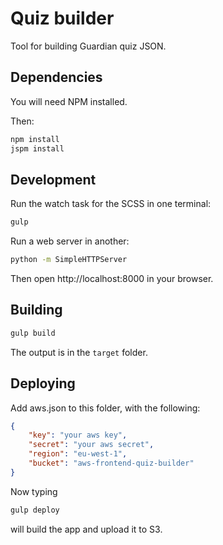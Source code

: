 # Quiz builder

Tool for building Guardian quiz JSON.

## Dependencies

You will need NPM installed.

Then:

```bash
npm install
jspm install
```

## Development

Run the watch task for the SCSS in one terminal:

```bash
gulp
```

Run a web server in another:

```bash
python -m SimpleHTTPServer
```

Then open http://localhost:8000 in your browser.

## Building

```bash
gulp build
```

The output is in the `target` folder.

## Deploying

Add aws.json to this folder, with the following:

```json
{
    "key": "your aws key",
    "secret": "your aws secret",
    "region": "eu-west-1",
    "bucket": "aws-frontend-quiz-builder"
}
```

Now typing

```bash
gulp deploy
```

will build the app and upload it to S3.
